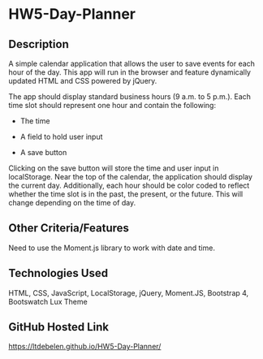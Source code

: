 # HW5-Day-Planner

## Description
A simple calendar application that allows the user to save events for each hour of the day. This app will run in the browser and feature dynamically updated HTML and CSS powered by jQuery.

The app should display standard business hours (9 a.m. to 5 p.m.). Each time slot should represent one hour and contain the following:


* The time


* A field to hold user input


* A save button


Clicking on the save button will store the time and user input in localStorage.
Near the top of the calendar, the application should display the current day. Additionally, each hour should be color coded to reflect whether the time slot is in the past, the present, or the future. This will change depending on the time of day.

## Other Criteria/Features
Need to use the Moment.js library to work with date and time. 

## Technologies Used
HTML, CSS, JavaScript, LocalStorage, jQuery, Moment.JS, Bootstrap 4, Bootswatch Lux Theme

## GitHub Hosted Link
https://ltdebelen.github.io/HW5-Day-Planner/
